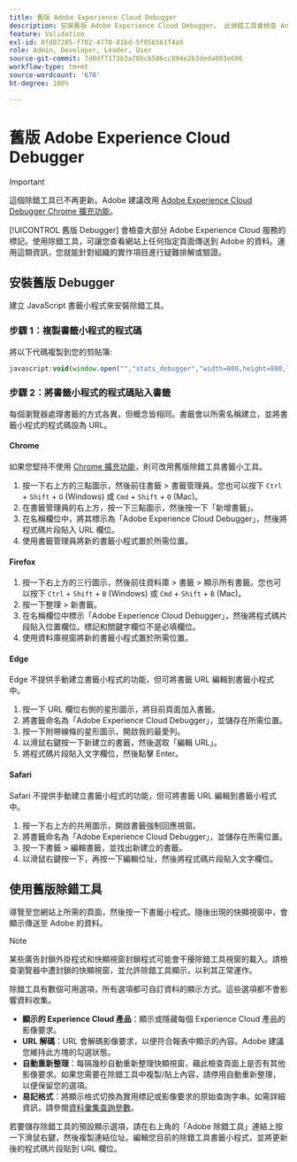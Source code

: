 ```yaml
---
title: 舊版 Adobe Experience Cloud Debugger
description: 安裝舊版 Adobe Experience Cloud Debugger。 此偵錯工具會檢查 Analytics、Target、Advertising Cloud、Identity Service 和資料收集的標記。
feature: Validation
exl-id: 8fd07285-f702-4770-81bd-5f856561f4a9
role: Admin, Developer, Leader, User
source-git-commit: 7d8df7173b3a78bcb506cc894e2b3deda003e696
workflow-type: tm+mt
source-wordcount: '678'
ht-degree: 100%

---
```


# 舊版 Adobe Experience Cloud Debugger

>[!IMPORTANT]
>
> 這個除錯工具已不再更新。Adobe 建議改用 [Adobe Experience Cloud Debugger Chrome 擴充功能](https://experienceleague.adobe.com/docs/debugger/using/experience-cloud-debugger.html)。

[!UICONTROL 舊版 Debugger] 會檢查大部分 Adobe Experience Cloud 服務的標記。使用除錯工具，可讓您查看網站上任何指定頁面傳送到 Adobe 的資料。運用這類資訊，您就能針對組織的實作項目進行疑難排解或驗證。

## 安裝舊版 Debugger

建立 JavaScript 書籤小程式來安裝除錯工具。

### 步驟 1：複製書籤小程式的程式碼

將以下代碼複製到您的剪貼簿:

```JavaScript
javascript:void(window.open("","stats_debugger","width=800,height=800,location=0,menubar=0,status=1,toolbar=0,resizable=1,scrollbars=1").document.write("<script language=\"JavaScript\" id=dbg src=\"https://www.adobetag.com/d1/digitalpulsedebugger/live/DPD.js\"></"+"script>"+"<script language=\"JavaScript\">window.focus();</script>"));
```

### 步驟 2：將書籤小程式的程式碼貼入書籤

每個瀏覽器處理書籤的方式各異，但概念皆相同。書籤會以所需名稱建立，並將書籤小程式的程式碼設為 URL。

#### Chrome

如果您堅持不使用 [Chrome 擴充功能](https://experienceleague.adobe.com/docs/debugger/using/experience-cloud-debugger.html)，則可改用舊版除錯工具書籤小工具。

1. 按一下右上方的三點圖示，然後前往書籤 > 書籤管理員。您也可以按下 `Ctrl` + `Shift` + `O` (Windows) 或 `Cmd` + `Shift` + `O` (Mac)。
2. 在書籤管理員的右上方，按一下三點圖示，然後按一下「新增書籤」。
3. 在名稱欄位中，將其標示為「Adobe Experience Cloud Debugger」，然後將程式碼片段貼入 URL 欄位。
4. 使用書籤管理員將新的書籤小程式置於所需位置。

#### Firefox

1. 按一下右上方的三行圖示，然後前往資料庫 > 書籤 > 顯示所有書籤。您也可以按下 `Ctrl` + `Shift` + `B` (Windows) 或 `Cmd` + `Shift` + `B` (Mac)。
2. 按一下整理 > 新書籤。
3. 在名稱欄位中標示「Adobe Experience Cloud Debugger」，然後將程式碼片段貼入位置欄位。標記和關鍵字欄位不是必填欄位。
4. 使用資料庫視窗將新的書籤小程式置於所需位置。

#### Edge

Edge 不提供手動建立書籤小程式的功能，但可將書籤 URL 編輯到書籤小程式中。

1. 按一下 URL 欄位右側的星形圖示，將目前頁面加入書籤。
2. 將書籤命名為「Adobe Experience Cloud Debugger」，並儲存在所需位置。
3. 按一下附帶線條的星形圖示，開啟我的最愛列。
4. 以滑鼠右鍵按一下新建立的書籤，然後選取「編輯 URL」。
5. 將程式碼片段貼入文字欄位，然後點擊 Enter。

#### Safari

Safari 不提供手動建立書籤小程式的功能，但可將書籤 URL 編輯到書籤小程式中。

1. 按一下右上方的共用圖示，開啟書籤強制回應視窗。
2. 將書籤命名為「Adobe Experience Cloud Debugger」，並儲存在所需位置。
3. 按一下書籤 > 編輯書籤，並找出新建立的書籤。
4. 以滑鼠右鍵按一下，再按一下編輯位址，然後將程式碼片段貼入文字欄位。

## 使用舊版除錯工具

導覽至您網站上所需的頁面，然後按一下書籤小程式。隨後出現的快顯視窗中，會顯示傳送至 Adobe 的資料。

>[!NOTE]
>
> 某些廣告封鎖外掛程式和快顯視窗封鎖程式可能會干擾除錯工具視窗的載入。請檢查瀏覽器中遭封鎖的快顯視窗，並允許除錯工具顯示，以利其正常運作。

除錯工具有數個可用選項，所有選項都可自訂資料的顯示方式。這些選項都不會影響資料收集。

* **顯示的 Experience Cloud 產品**：顯示或隱藏每個 Experience Cloud 產品的影像要求。
* **URL 解碼**：URL 會解碼影像要求，以便符合報表中顯示的內容。Adobe 建議您維持此方塊的勾選狀態。
* **自動重新整理**：每隔幾秒自動重新整理快顯視窗，藉此檢查頁面上是否有其他影像要求。如果您需要在除錯工具中複製/貼上內容，請停用自動重新整理，以便保留您的選項。
* **易記格式**：將顯示格式切換為實用標記或影像要求的原始查詢字串。如需詳細資訊，請參閱[資料彙集查詢參數](query-parameters.md)。

若要儲存除錯工具的預設顯示選項，請在右上角的「Adobe 除錯工具」連結上按一下滑鼠右鍵，然後複製連結位址。編輯您目前的除錯工具書籤小程式，並將更新後的程式碼片段貼到 URL 欄位。
